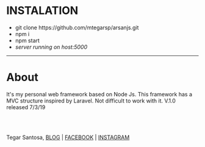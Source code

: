 <h1>INSTALATION</h1>
<ul>
<li>git clone https://github.com/mtegarsp/arsanjs.git</li>
<li>npm i</li>
<li>npm start</li>
  <li><i>server running on host:5000</i></li>
</ul>
<hr>
<h1>About</h1>
<p>It's my personal web framework based on Node Js. This framework has a MVC structure inspired by Laravel. Not difficult to work with it. V.1.0 released 7/3/19</p>
<br><br>
<p>Tegar Santosa, <a href="https://teziger.blogspot.com">BLOG</a> | <a href="https://facebook.com/mtegarsp">FACEBOOK</a> | <a href="https://www.instagram.com/mtegarsp">INSTAGRAM</a></p>
